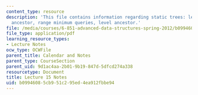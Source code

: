 ```yaml
---
content_type: resource
description: 'This file contains information regarding static trees: least common
  ancestor, range minimum queries, level ancestor.'
file: /media/courses/6-851-advanced-data-structures-spring-2012/b09946085cb951c295ed4ea912fbbe94_MIT6_851S12_Lec15.pdf
file_type: application/pdf
learning_resource_types:
- Lecture Notes
ocw_type: OCWFile
parent_title: Calendar and Notes
parent_type: CourseSection
parent_uid: 9d1ac4aa-2b01-9b19-847d-5dfcd274a338
resourcetype: Document
title: Lecture 15 Notes
uid: b0994608-5cb9-51c2-95ed-4ea912fbbe94
---
```

